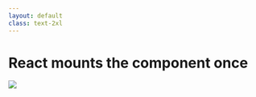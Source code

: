 ```yaml
---
layout: default
class: text-2xl
---
```


# React **mounts** the component once

<img src="/images/03-what-02.png" class="code" />
